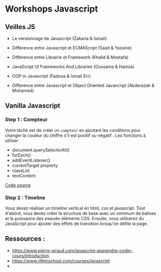 # Workshops Javascript

## Veilles JS

* Le versionnage de Javascript (Zakaria & Ismail)
* Différence entre Javascript et ECMAScript (Saad & Yassine)

* Différence entre Librairie et Framework (Khalid & Mostafa)
* JavaScript UI Frameworks And Libraries (Oussama & Hamza)

* OOP in Javascript (Fadoua & Ismail Err)
* Difference entre Javascript et Object Oriented Javascript (Abderazak & Mohamed)


## Vanilla Javascript

### Step 1 : Compteur

Votre tâche est de créer un ``compteur`` en ajoutant les conditions pour changer la couleur du chiffre s'il est positif ou négatif .
Les fonctions à utiliser 
* document.querySelectorAll()
* forEach()
* addEventListener()
* currentTarget property
* classList
* textContent

[Code source](#)

### Step 2 : Timeline

Vous devez réaliser un timeline vertical en html, css et javascript. Tout d'abord, vous devez créer la structure de base avec un minimum de balises et la puissance des pseudo-éléments CSS. Ensuite, vous utiliserez du JavaScript pour ajouter des effets de transition lorsqu'on défile la page.


## Ressources :
* https://www.pierre-giraud.com/javascript-apprendre-coder-cours/introduction
* https://www.rithmschool.com/courses/javascript
* 